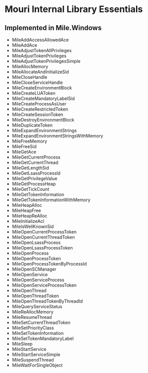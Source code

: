 # Mouri Internal Library Essentials

## Implemented in Mile.Windows

- MileAddAccessAllowedAce
- MileAddAce
- MileAdjustTokenAllPrivileges
- MileAdjustTokenPrivileges
- MileAdjustTokenPrivilegesSimple
- MileAllocMemory
- MileAllocateAndInitializeSid
- MileCloseHandle
- MileCloseServiceHandle
- MileCreateEnvironmentBlock
- MileCreateLUAToken
- MileCreateMandatoryLabelSid
- MileCreateProcessAsUser
- MileCreateRestrictedToken
- MileCreateSessionToken
- MileDestroyEnvironmentBlock
- MileDuplicateToken
- MileExpandEnvironmentStrings
- MileExpandEnvironmentStringsWithMemory
- MileFreeMemory
- MileFreeSid
- MileGetAce
- MileGetCurrentProcess
- MileGetCurrentThread
- MileGetLengthSid
- MileGetLsassProcessId
- MileGetPrivilegeValue
- MileGetProcessHeap
- MileGetTickCount
- MileGetTokenInformation
- MileGetTokenInformationWithMemory
- MileHeapAlloc
- MileHeapFree
- MileHeapReAlloc
- MileInitializeAcl
- MileIsWellKnownSid
- MileOpenCurrentProcessToken
- MileOpenCurrentThreadToken
- MileOpenLsassProcess
- MileOpenLsassProcessToken
- MileOpenProcess
- MileOpenProcessToken
- MileOpenProcessTokenByProcessId
- MileOpenSCManager
- MileOpenService
- MileOpenServiceProcess
- MileOpenServiceProcessToken
- MileOpenThread
- MileOpenThreadToken
- MileOpenThreadTokenByThreadId
- MileQueryServiceStatus
- MileReAllocMemory
- MileResumeThread
- MileSetCurrentThreadToken
- MileSetPriorityClass
- MileSetTokenInformation
- MileSetTokenMandatoryLabel
- MileSleep
- MileStartService
- MileStartServiceSimple
- MileSuspendThread
- MileWaitForSingleObject

